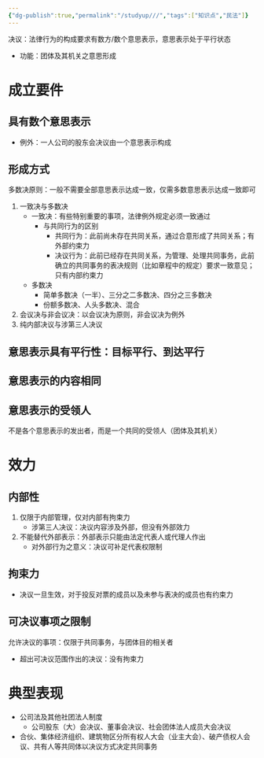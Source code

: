 ```yaml
---
{"dg-publish":true,"permalink":"/studyup///","tags":["知识点","民法"]}
---
```


决议：法律行为的构成要求有数方/数个意思表示，意思表示处于平行状态
- 功能：团体及其机关之意思形成
# 成立要件
## 具有数个意思表示
- 例外：一人公司的股东会决议由一个意思表示构成
## 形成方式
多数决原则：一般不需要全部意思表示达成一致，仅需多数意思表示达成一致即可
1. 一致决与多数决
	- 一致决：有些特别重要的事项，法律例外规定必须一致通过
		- 与共同行为的区别
			- 共同行为：此前尚未存在共同关系，通过合意形成了共同关系；有外部约束力
			- 决议行为：此前已经存在共同关系，为管理、处理共同事务，此前确立的共同事务的表决规则（比如章程中的规定）要求一致意见；只有内部约束力
	- 多数决
		- 简单多数决（一半）、三分之二多数决、四分之三多数决
		- 份额多数决、人头多数决、混合
2. 会议决与非会议决：以会议决为原则，非会议决为例外
3. 纯内部决议与涉第三人决议
## 意思表示具有平行性：目标平行、到达平行
## 意思表示的内容相同
## 意思表示的受领人
不是各个意思表示的发出者，而是一个共同的受领人（团体及其机关）

# 效力
## 内部性
1. 仅限于内部管理，仅对内部有拘束力
	- 涉第三人决议：决议内容涉及外部，但没有外部效力
2. 不能替代外部表示：外部表示只能由法定代表人或代理人作出
	- 对外部行为之意义：决议可补足代表权限制
## 拘束力
- 决议一旦生效，对于投反对票的成员以及未参与表决的成员也有约束力
## 可决议事项之限制
允许决议的事项：仅限于共同事务，与团体目的相关者
- 超出可决议范围作出的决议：没有拘束力
# 典型表现
- 公司法及其他社团法人制度
	- 公司股东（大）会决议、董事会决议、社会团体法人成员大会决议
- 合伙、集体经济组织、建筑物区分所有权人大会（业主大会）、破产债权人会议、共有人等共同体以决议方式决定共同事务